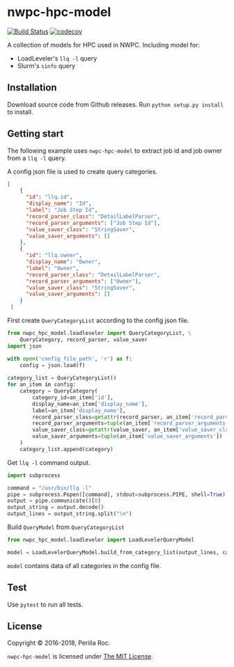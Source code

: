 # nwpc-hpc-model

[![Build Status](https://travis-ci.org/perillaroc/nwpc-hpc-model.svg?branch=master)](https://travis-ci.org/perillaroc/nwpc-hpc-model)
[![codecov](https://codecov.io/gh/perillaroc/nwpc-hpc-model/branch/master/graph/badge.svg)](https://codecov.io/gh/perillaroc/nwpc-hpc-model)

A collection of models for HPC used in NWPC. Including model for:

* LoadLeveler's `llq -l` query
* Slurm's `sinfo` query

## Installation

Download source code from Github releases. Run `python setup.py install` to install.

## Getting start

The following example uses `nwpc-hpc-model` to extract job id and job owner from a `llq -l` query.
 
A config json file is used to create query categories.

```json
[
    {
      "id": "llq.id",
      "display_name": "Id",
      "label": "Job Step Id",
      "record_parser_class": "DetailLabelParser",
      "record_parser_arguments": ["Job Step Id"],
      "value_saver_class": "StringSaver",
      "value_saver_arguments": []
    },
    {
      "id": "llq.owner",
      "display_name": "Owner",
      "label": "Owner",
      "record_parser_class": "DetailLabelParser",
      "record_parser_arguments": ["Owner"],
      "value_saver_class": "StringSaver",
      "value_saver_arguments": []
    }
 ]

```

First create `QueryCategoryList` according to the config json file.

```python
from nwpc_hpc_model.loadleveler import QueryCategoryList, \
    QueryCategory, record_parser, value_saver
import json

with open('config_file_path', 'r') as f:
    config = json.load(f)
    
category_list = QueryCategoryList()
for an_item in config:
    category = QueryCategory(
        category_id=an_item['id'],
        display_name=an_item['display_name'],
        label=an_item['display_name'],
        record_parser_class=getattr(record_parser, an_item['record_parser_class']),
        record_parser_arguments=tuple(an_item['record_parser_arguments']),
        value_saver_class=getattr(value_saver, an_item['value_saver_class']),
        value_saver_arguments=tuple(an_item['value_saver_arguments'])
    )
    category_list.append(category)
```

Get `llq -l` command output.

```python
import subprocess

command = "/usr/bin/llq -l"
pipe = subprocess.Popen([command], stdout=subprocess.PIPE, shell=True)
output = pipe.communicate()[0]
output_string = output.decode()
output_lines = output_string.split("\n")
```

Build `QueryModel` from `QueryCategoryList`

```python
from nwpc_hpc_model.loadleveler import LoadLevelerQueryModel

model = LoadLevelerQueryModel.build_from_category_list(output_lines, category_list)
```

`model` contains data of all categories in the config file.

## Test

Use `pytest` to run all tests.

## License

Copyright &copy; 2016-2018, Perilla Roc.

`nwpc-hpc-model` is licensed under [The MIT License](https://opensource.org/licenses/MIT).
